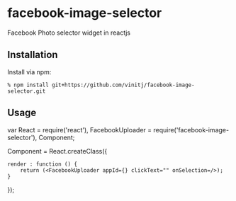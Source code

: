 # facebook-image-selector
Facebook Photo selector widget in reactjs

## Installation

Install via npm:

    % npm install git+https://github.com/vinitj/facebook-image-selector.git

## Usage

  var React = require('react'),
  	FacebookUploader = require('facebook-image-selector'),
  	Component;
  
  Component = React.createClass({
  
  	render : function () {
  		return (<FacebookUploader appId={} clickText="" onSelection=/>);
  	}
  });

  

